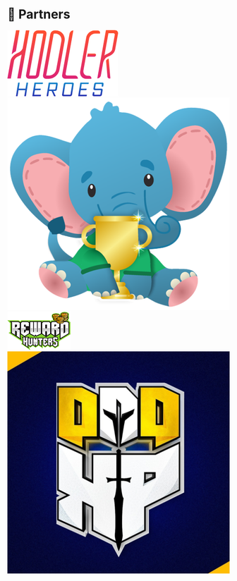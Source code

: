 # 👊 Partners

![](<.gitbook/assets/image (26).png>)![](<.gitbook/assets/image (24).png>)![](<.gitbook/assets/image (18).png>)![](<.gitbook/assets/image (19).png>)
